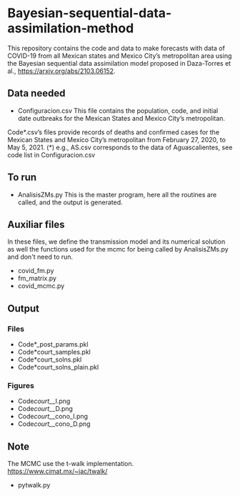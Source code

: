 # Bayesian-sequential-data-assimilation-method
This repository contains the code and data to make forecasts with data of COVID-19 from all Mexican states and Mexico City’s metropolitan area using the Bayesian sequential data assimilation model proposed in Daza-Torres et al., https://arxiv.org/abs/2103.06152.


## Data needed
-  Configuracion.csv
This file contains the population, code, and initial date outbreaks for the Mexican States and Mexico City’s metropolitan.
 
Code*.csv’s  files provide records of deaths and confirmed cases for the Mexican States and Mexico City’s metropolitan from February 27, 2020, to May 5, 2021.
(*) e.g., AS.csv corresponds to the data of Aguascalientes, see code list in Configuracion.csv


## To run
- AnalisisZMs.py
This is the master program, here all the routines are called, and the output is generated.
 
 
## Auxiliar files
In these files,  we define the transmission model and its numerical solution as well the functions used for the mcmc for being called by AnalisisZMs.py and don't need to run.

- covid_fm.py
- fm_matrix.py 
- covid_mcmc.py


## Output

### Files
- Code*_post_params.pkl 
- Code*court_samples.pkl
- Code*court_solns.pkl
- Code*court_solns_plain.pkl

### Figures
- Code*court_*_I.png
- Code*court_*_D.png
- Code*court_*_cono_I.png
- Code*court_*_cono_D.png


## Note
The MCMC use the t-walk implementation. https://www.cimat.mx/~jac/twalk/
- pytwalk.py


